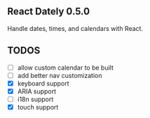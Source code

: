 ## React Dately 0.5.0

Handle dates, times, and calendars with React.

## TODOS

- [ ] allow custom calendar to be built
- [ ] add better nav customization
- [x] keyboard support
- [x] ARIA support
- [ ] i18n support
- [x] touch support